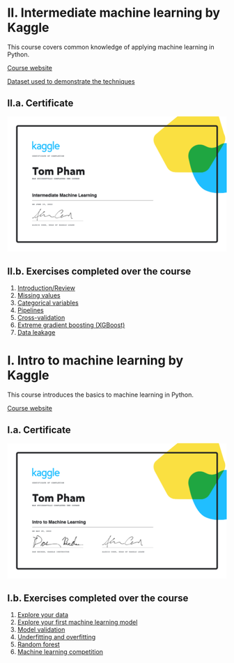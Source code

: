# II. Intermediate machine learning by Kaggle
This course covers common knowledge of applying machine learning in Python.

[Course website](https://www.kaggle.com/learn/intermediate-machine-learning?rvi=1)

[Dataset used to demonstrate the techniques](https://www.kaggle.com/competitions/home-data-for-ml-course/data)

## II.a. Certificate
[![Kaggle intermediate machine learning certificate](https://github.com/TomPham97/Kaggle-machine-learning/blob/main/Tom%20Pham%20-%20Intermediate%20Machine%20Learning.png)](https://www.kaggle.com/learn/certification/tompham97/intermediate-machine-learning)

## II.b. Exercises completed over the course
1. [Introduction/Review](https://github.com/TomPham97/Kaggle-machine-learning/blob/main/Intermediate%20machine%20learning%20exercises/exercise-introduction.ipynb)
2. [Missing values](https://github.com/TomPham97/Kaggle-machine-learning/blob/main/Intermediate%20machine%20learning%20exercises/exercise-missing-values.ipynb)
3. [Categorical variables](https://github.com/TomPham97/Kaggle-machine-learning/blob/main/Intermediate%20machine%20learning%20exercises/exercise-categorical-variables.ipynb)
4. [Pipelines](https://github.com/TomPham97/Kaggle-machine-learning/blob/main/Intermediate%20machine%20learning%20exercises/exercise-pipelines.ipynb)
5. [Cross-validation](https://github.com/TomPham97/Kaggle-machine-learning/blob/main/Intermediate%20machine%20learning%20exercises/exercise-cross-validation.ipynb)
6. [Extreme gradient boosting (XGBoost)](https://github.com/TomPham97/Kaggle-machine-learning/blob/main/Intermediate%20machine%20learning%20exercises/exercise-xgboost.ipynb)
7. [Data leakage](https://github.com/TomPham97/Kaggle-machine-learning/blob/main/Intermediate%20machine%20learning%20exercises/exercise-data-leakage.ipynb)


# I. Intro to machine learning by Kaggle
This course introduces the basics to machine learning in Python.

[Course website](https://www.kaggle.com/learn/intro-to-machine-learning)

## I.a. Certificate
[![Kaggle intro to machine learning ceritifcate](https://github.com/TomPham97/Kaggle-machine-learning/blob/main/Tom%20Pham%20-%20Intro%20to%20Machine%20Learning.png?raw=true)](https://www.kaggle.com/learn/certification/tompham97/intro-to-machine-learning)

## I.b. Exercises completed over the course
1. [Explore your data](https://github.com/TomPham97/Kaggle-machine-learning/blob/main/Intro%20to%20machine%20learning%20exercises/Kaggle_Lesson2_exercise-explore-your-data.ipynb)
2. [Explore your first machine learning model](https://github.com/TomPham97/Kaggle-machine-learning/blob/main/Intro%20to%20machine%20learning%20exercises/Kaggle_Lesson3_exercise-your-first-machine-learning-model.ipynb)
3. [Model validation](https://github.com/TomPham97/Kaggle-machine-learning/blob/main/Intro%20to%20machine%20learning%20exercises/Kaggle_Lesson4_exercise-model-validation.ipynb)
4. [Underfitting and overfitting](https://github.com/TomPham97/Kaggle-machine-learning/blob/main/Intro%20to%20machine%20learning%20exercises/Kaggle_Lesson5_exercise-underfitting-and-overfitting.ipynb)
5. [Random forest](https://github.com/TomPham97/Kaggle-machine-learning/blob/main/Intro%20to%20machine%20learning%20exercises/Kaggle_Lesson6_exercise-random-forests.ipynb)
6. [Machine learning competition](https://github.com/TomPham97/Kaggle-machine-learning/blob/main/Intro%20to%20machine%20learning%20exercises/Kaggle_Lesson7_exercise-machine-learning-competitions.ipynb)
